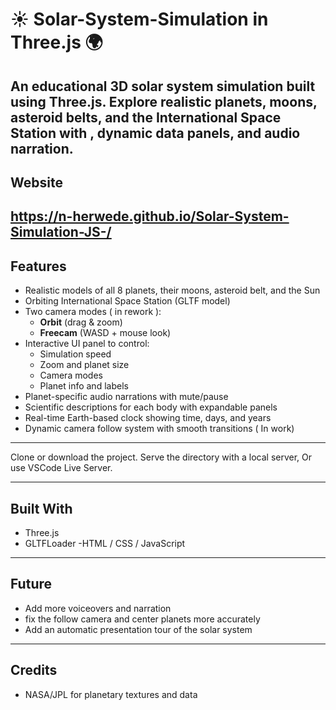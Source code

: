 # ☀️ Solar-System-Simulation in Three.js 🌍

An  educational 3D solar system simulation built using Three.js. Explore realistic planets, moons, asteroid belts, and the International Space Station with , dynamic data panels, and audio narration.
---
## Website
https://n-herwede.github.io/Solar-System-Simulation-JS-/
---
##  Features

- Realistic models of all 8 planets, their moons, asteroid belt, and the Sun
- Orbiting International Space Station (GLTF model)
- Two camera modes ( in rework ):  
  - **Orbit** (drag & zoom)  
  - **Freecam** (WASD + mouse look)
- Interactive UI panel to control:
  - Simulation speed
  - Zoom and planet size
  - Camera modes
  - Planet info and labels
-  Planet-specific audio narrations with mute/pause
- Scientific descriptions for each body with expandable panels
- Real-time Earth-based clock showing time, days, and years
- Dynamic camera follow system with smooth transitions ( In work)

---
Clone or download the project.
Serve the directory with a local server, Or use VSCode Live Server.

---
## Built With
- Three.js
- GLTFLoader
-HTML / CSS / JavaScript

---
## Future

- Add more voiceovers and narration
- fix the follow camera and center planets more accurately
- Add an automatic presentation tour of the solar system

---
## Credits
- NASA/JPL for planetary textures and data


